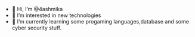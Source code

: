 - 👋 Hi, I’m @4ashmika
- 👀 I’m interested in new technologies
- 🌱 I’m currently learning some progaming languages,database and some cyber security stuff.


<!---
4ashmika/4ashmika is a ✨ special ✨ repository because its `README.md` (this file) appears on your GitHub profile.
You can click the Preview link to take a look at your changes.
--->
